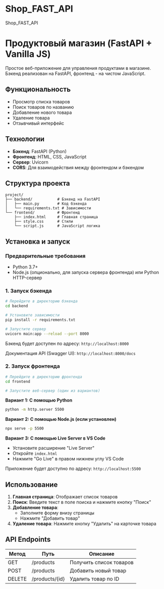 # Shop_FAST_API
Shop_FAST_API

# Продуктовый магазин (FastAPI + Vanilla JS)

Простое веб-приложение для управления продуктами в магазине. Бэкенд реализован на FastAPI, фронтенд - на чистом JavaScript.


## Функциональность

- Просмотр списка товаров
- Поиск товаров по названию
- Добавление нового товара
- Удаление товара
- Отзывчивый интерфейс

## Технологии

- **Бэкенд**: FastAPI (Python)
- **Фронтенд**: HTML, CSS, JavaScript
- **Сервер**: Uvicorn
- **CORS**: Для взаимодействия между фронтендом и бэкендом

## Структура проекта

```
project/
├── backend/           # Бэкенд на FastAPI
│   ├── main.py        # Код бэкенда
│   └── requirements.txt # Зависимости
└── frontend/          # Фронтенд
    ├── index.html     # Главная страница
    ├── style.css      # Стили
    └── script.js      # JavaScript логика
```

## Установка и запуск

### Предварительные требования

- Python 3.7+
- Node.js (опционально, для запуска сервера фронтенда) или Python HTTP-сервер

### 1. Запуск бэкенда

```bash
# Перейдите в директорию бэкенда
cd backend

# Установите зависимости
pip install -r requirements.txt

# Запустите сервер
uvicorn main:app --reload --port 8000
```

Бэкенд будет доступен по адресу: `http://localhost:8000`

Документация API (Swagger UI): `http://localhost:8000/docs`

### 2. Запуск фронтенда

```bash
# Перейдите в директорию фронтенда
cd frontend

# Запустите веб-сервер (один из вариантов)
```

**Вариант 1: С помощью Python**
```bash
python -m http.server 5500
```

**Вариант 2: С помощью Node.js (если установлен)**
```bash
npx serve -p 5500
```

**Вариант 3: С помощью Live Server в VS Code**
- Установите расширение "Live Server"
- Откройте `index.html`
- Нажмите "Go Live" в правом нижнем углу VS Code

Приложение будет доступно по адресу: `http://localhost:5500`

## Использование

1. **Главная страница**: Отображает список товаров
2. **Поиск**: Введите текст в поле поиска и нажмите кнопку "Поиск"
3. **Добавление товара**:
   - Заполните форму внизу страницы
   - Нажмите "Добавить товар"
4. **Удаление товара**: Нажмите кнопку "Удалить" на карточке товара

## API Endpoints

| Метод | Путь | Описание |
|-------|------|----------|
| GET   | /products | Получить список товаров |
| POST  | /products | Добавить новый товар |
| DELETE| /products/{id} | Удалить товар по ID |

